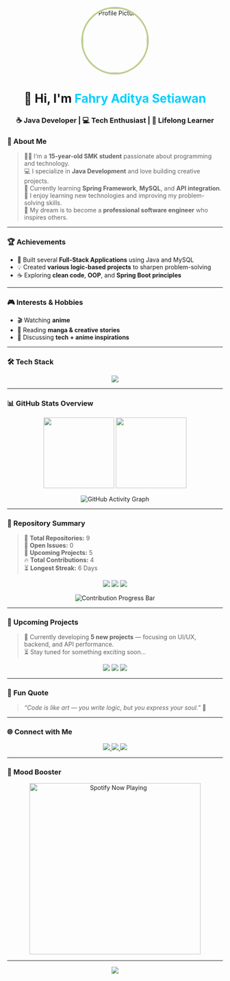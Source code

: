 <!-- 🌟 Modern Animated GitHub Profile README -->
<p align="center">
  <img src="https://uploads.onecompiler.io/43k3cj6jv/43zbfghw8/WhatsApp%20Image%202025-10-11%20at%2021.38.05.jpeg" width="150" style="border-radius:50%; border: 4px solid #bdce90ff;" alt="Profile Picture"/>
</p>

<h1 align="center">👋 Hi, I'm <span style="color:#00CFFF;">Fahry Aditya Setiawan</span></h1>
<h3 align="center">☕ Java Developer | 💻 Tech Enthusiast | 🌱 Lifelong Learner</h3>


### 🧠 About Me
> 👨‍🎓 I’m a **15-year-old SMK student** passionate about programming and technology.  
> 💻 I specialize in **Java Development** and love building creative projects.  
> 🌱 Currently learning **Spring Framework**, **MySQL**, and **API integration**.  
> 🧩 I enjoy learning new technologies and improving my problem-solving skills.  
> 💬 My dream is to become a **professional software engineer** who inspires others.  

---

### 🏆 Achievements
- 🚀 Built several **Full-Stack Applications** using Java and MySQL  
- 💡 Created **various logic-based projects** to sharpen problem-solving  
- ☕ Exploring **clean code**, **OOP**, and **Spring Boot principles**  

---

### 🎮 Interests & Hobbies
- 🎬 Watching **anime**  
- 📖 Reading **manga & creative stories**  
- 💭 Discussing **tech + anime inspirations**  

---

### 🛠️ Tech Stack
<p align="center">
  <img src="https://skillicons.dev/icons?i=java,mysql,html,css,js,git,github,vscode,androidstudio&perline=7" />
</p>

---

### 📊 GitHub Stats Overview
<p align="center">
  <img src="https://github-readme-stats.vercel.app/api?username=FahryAditya&show_icons=true&theme=tokyonight&count_private=true&include_all_commits=true&hide_border=true" height="165" />
  <img src="https://github-readme-streak-stats.herokuapp.com/?user=FahryAditya&theme=tokyonight&hide_border=true" height="165" />
</p>

<p align="center">
  <img src="https://github-readme-activity-graph.vercel.app/graph?username=FahryAditya&theme=react-dark&bg_color=20232a&hide_border=true&radius=10" alt="GitHub Activity Graph"/>
</p>

---

### 📁 Repository Summary
> 🧩 **Total Repositories:** 9  
> 🧱 **Open Issues:** 0  
> 🌱 **Upcoming Projects:** 5  
> 🔥 **Total Contributions:** 4  
> ⏳ **Longest Streak:** 6 Days  

<p align="center">
  <img src="https://img.shields.io/badge/Java%20Projects-4-blue?style=for-the-badge"/>
  <img src="https://img.shields.io/badge/Web%20Projects-3-green?style=for-the-badge"/>
  <img src="https://img.shields.io/badge/CLI%20Tools-2-orange?style=for-the-badge"/>
</p>

<p align="center">
  <img src="https://progress-bar.dev/44/?title=Contribution+Progress&width=400&color=00CFFF&suffix=%25" alt="Contribution Progress Bar"/>
</p>

---

### 🚧 Upcoming Projects
> 💭 Currently developing **5 new projects** — focusing on UI/UX, backend, and API performance.  
> ⏳ Stay tuned for something exciting soon...

<p align="center">
  <img src="https://img.shields.io/badge/In%20Progress-2-yellow?style=for-the-badge"/>
  <img src="https://img.shields.io/badge/Planning-2-lightgrey?style=for-the-badge"/>
  <img src="https://img.shields.io/badge/Design%20Phase-1-blueviolet?style=for-the-badge"/>
</p>

---

### 💬 Fun Quote
> *“Code is like art — you write logic, but you express your soul.”* 🎨

---

### 🌐 Connect with Me
<p align="center">
  <a href="https://www.tiktok.com/@fahry_aditya112?is_from_webapp=1&sender_device=pc" target="_blank">
    <img src="https://img.shields.io/badge/TikTok-%23000000.svg?style=for-the-badge&logo=TikTok&logoColor=white"/>
  </a>
  <a href="https://www.instagram.com/takumaharuto?igsh=MWJzZmp6c2pyeGwyZQ==" target="_blank">
    <img src="https://img.shields.io/badge/Instagram-%23E4405F.svg?style=for-the-badge&logo=Instagram&logoColor=white"/>
  </a>
  <a href="https://github.com/FahryAditya" target="_blank">
    <img src="https://img.shields.io/badge/GitHub-171515?style=for-the-badge&logo=github&logoColor=white"/>
  </a>
</p>

---

### 🎵 Mood Booster
<p align="center">
  <img 
    src="https://uploads.onecompiler.io/43k3cj6jv/43zbhfs2b/WhatsApp%20Image%202025-10-11%20at%2022.04.01%20(1).jpeg"
    alt="Spotify Now Playing"
    width="400"     <!-- ubah angka ini -->
       
  
</p>

---

<p align="center">
  <img src="https://capsule-render.vercel.app/api?type=waving&color=00CFFF&height=120&section=footer"/>
</p>
